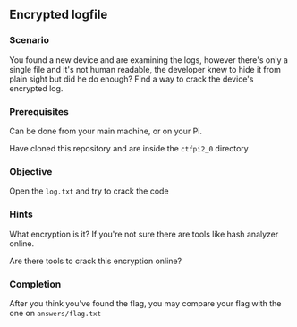 ## Encrypted logfile

### Scenario

You found a new device and are examining the logs, however there's only a single file and it's not human readable, the developer knew to hide it from plain sight but did he do enough?
Find a way to crack the device's encrypted log.


### Prerequisites

Can be done from your main machine, or on your Pi.

Have cloned this repository and are inside the `ctfpi2_0` directory


### Objective

Open the `log.txt` and try to crack the code


### **Hints**

What encryption is it? If you're not sure there are tools like hash analyzer online.

Are there tools to crack this encryption online?

### Completion

After you think you've found the flag, you may compare your flag with the one on `answers/flag.txt`